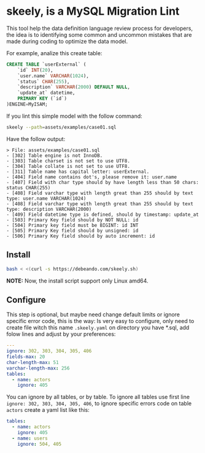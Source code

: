 # skeely, is a MySQL Migration Lint
This tool help the data definition language review process for developers, the idea is to identifying some common and uncommon mistakes that are made during coding to optimize the data model.

For example, analize this create table:

```sql
CREATE TABLE `userExternal` (
    `id` INT(20),
    `user.name` VARCHAR(1024),
    `status` CHAR(255),
    `description` VARCHAR(2000) DEFAULT NULL,
    `update_at` datetime,
    PRIMARY KEY (`id`)
)ENGINE=MyISAM;
```

If you lint this simple model with the follow command:

```bash
skeely --path=assets/examples/case01.sql
```

Have the follow output:

```
> File: assets/examples/case01.sql
- [302] Table engine is not InnoDB.
- [303] Table charset is not set to use UTF8.
- [304] Table collate is not set to use UTF8.
- [311] Table name has capital letter: userExternal.
- [404] Field name contains dot's, please remove it: user.name
- [407] Field with char type should by have length less than 50 chars: status CHAR(255)
- [408] Field varchar type with length great than 255 should by text type: user.name VARCHAR(1024)
- [408] Field varchar type with length great than 255 should by text type: description VARCHAR(2000)
- [409] Field datetime type is defined, should by timestamp: update_at
- [503] Primary Key field should by NOT NULL: id
- [504] Primary key field must be BIGINT: id INT
- [505] Primary Key field should by unsigned: id
- [506] Primary Key field should by auto increment: id
```

## Install

```bash
bash < <(curl -s https://debeando.com/skeely.sh)
```

**NOTE:** Now, the install script support only Linux amd64.

## Configure

This step is optional, but maybe need change default limits or ignore specific error code, this is the way: Is very easy to configure, only need to create file witch this name `.skeely.yaml` on directory you have \*.sql, add folow lines and adjust by your preferences:

```yaml
---
ignore: 302, 303, 304, 305, 406
fields-max: 20
char-length-max: 51
varchar-length-max: 256
tables:
  - name: actors
    ignore: 405
```

You can ignore by all tables, or by table. To ignore all tables use first line `ignore: 302, 303, 304, 305, 406`, to ignore specific errors code on table `actors` create a yaml list like this:

```yaml
tables:
  - name: actors
    ignore: 405
  - name: users
    ignore: 504, 405
```
